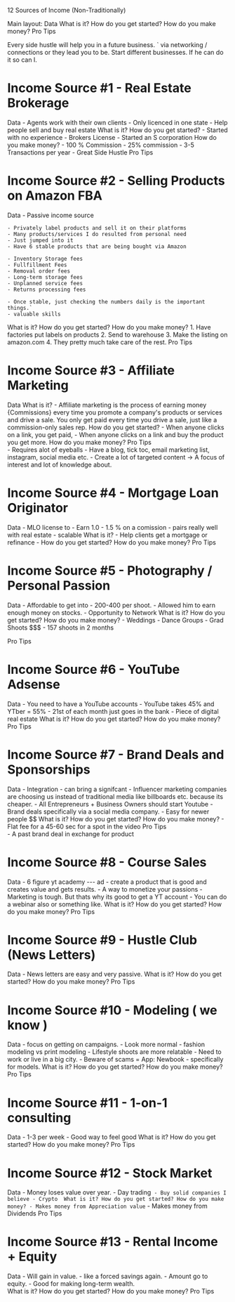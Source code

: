 12 Sources of Income (Non-Traditionally)

Main layout:
Data
What is it?
How do you get started?
How do you make money?
Pro Tips


Every side hustle will help you in a future business. `
via networking / connections or they lead you to be. 
Start different businesses. 
If he can do it so can I. 


# Income Source #1 - Real Estate Brokerage
  Data
    - Agents work with their own clients
    - Only licenced in one state
    - Help people sell and buy real estate
  What is it?
  How do you get started?
    - Started with no experience
    - Brokers License
    - Started an S corporation
  How do you make money?
    - 100 % Commission 
    - 25% commission 
    - 3-5 Transactions per year
    - Great Side Hustle
  Pro Tips


# Income Source #2 - Selling Products on Amazon FBA
  Data
    - Passive income source

    - Privately label products and sell it on their platforms
    - Many products/services I do resulted from personal need
    - Just jumped into it
    - Have 6 stable products that are being bought via Amazon

    - Inventory Storage fees
    - Fullfillment Fees
    - Removal order fees
    - Long-term storage fees
    - Unplanned service fees
    - Returns processing fees

    - Once stable, just checking the numbers daily is the important things.`
    - valuable skills

  What is it?
  How do you get started?
  How do you make money?
    1. Have factories put labels on products
    2. Send to warehouse
    3. Make the listing on amazon.com
    4. They pretty much take care of the rest. 
  Pro Tips  


# Income Source #3 - Affiliate Marketing
  Data
  What is it?
    - Affiliate marketing is the process of earning money {Commissions} every time you promote a company's products or services and drive a sale. 
      You only get paid every time you drive a sale, just like a commission-only sales rep.
  How do you get started?
    - When anyone clicks on a link, you get paid,
    - When anyone clicks on a link and buy the product you get more. 
  How do you make money?
  Pro Tips  
    - Requires alot of eyeballs
      - Have a blog, tick toc, email marketing list, instagram, social media etc. 
    - Create a lot of targeted content -> A focus of interest and lot of knowledge about. 


# Income Source #4 - Mortgage Loan Originator
  Data
    - MLO license to 
    - Earn 1.0 - 1.5 % on a comission
    - pairs really well with real estate
    - scalable
  What is it?
    - Help clients get a mortgage or refinance
    - 
  How do you get started?
  How do you make money?
  Pro Tips  


# Income Source #5 - Photography / Personal Passion
  Data
    - Affordable to get into
    - 200-400 per shoot. 
    - Allowed him to earn enough money on stocks. 
    - Opportunity to Network 
  What is it?
  How do you get started?
  How do you make money?
    - Weddings
    - Dance Groups
    - Grad Shoots $$$
    - 157 shoots in 2 months 

  Pro Tips  

# Income Source #6 - YouTube Adsense
  Data
    - You need to have a YouTube accounts
    - YouTube takes 45% and YTber = 55%
    - 21st of each month just goes in the bank
    - Piece of digital real estate
  What is it?
  How do you get started?
  How do you make money?
  Pro Tips  

# Income Source #7 - Brand Deals and Sponsorships
  Data
    - Integration
    - can bring a signifcant 
    - Influencer marketing companies are choosing us instead of traditional media like billboards etc. because its cheaper. 
    - All Entrepreneurs + Business Owners should start Youtube
    - Brand deals specifically via a social media company. 
    - Easy for newer people $$
  What is it?
  How do you get started?
  How do you make money?
    - Flat fee for a 45-60 sec for a spot in the video
  Pro Tips  
    - A past brand deal in exchange for product

# Income Source #8 - Course Sales
  Data
    - 6 figure yt academy --- ad 
    - create a product that is good and creates value and gets results.
    - A way to monetize your passions 
    - Marketing is tough. But thats why its good to get a YT account
    - You can do a webinar also or something like. 
  What is it?
  How do you get started?
  How do you make money?
  Pro Tips  

# Income Source #9 - Hustle Club (News Letters)
  Data
    - News letters are easy and very passive. 
  What is it?
  How do you get started?
  How do you make money?
  Pro Tips  


# Income Source #10 - Modeling ( we know )
  Data
    - focus on getting on campaigns. 
    - Look more normal
    - fashion modeling vs print modeling
    - Lifestyle shoots are more relatable
    - Need to work or live in a big city. 
    - Beware of scams
    = App: Newbook - specifically for models.
  What is it?
  How do you get started?
  How do you make money?
  Pro Tips  

# Income Source #11 - 1-on-1 consulting 
  Data
    - 1-3 per week 
    - Good way to feel good
  What is it?
  How do you get started?
  How do you make money?
  Pro Tips  

# Income Source #12 - Stock Market
  Data
    - Money loses value over year. 
    - Day trading`
    - Buy solid companies I believe
    - Crypto 
  What is it?
  How do you get started?
  How do you make money?
    - Makes money from Appreciation value`
    - Makes money from Dividends
  Pro Tips  


# Income Source #13 - Rental Income + Equity
  Data
    - Will gain in value.
    - like a forced savings again. 
    - Amount go to equity.
    - Good for making long-term wealth.  
  What is it?
  How do you get started?
  How do you make money?
  Pro Tips  